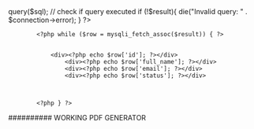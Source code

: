 <?php 
                    include('../config/db.php');

                    // read all rows from database file
                    $sql = "SELECT * FROM membership_applications";
                    $result = $conn->query($sql);

                    // check if query executed
                    if (!$result){
                        die("Invalid query: " . $connection->error);
                    }
                ?>
            <?php while ($row = mysqli_fetch_assoc($result)) { ?>


                <div><?php echo $row['id']; ?></div>
                    <div><?php echo $row['full_name']; ?></div>
                    <div><?php echo $row['email']; ?></div>
                    <div><?php echo $row['status']; ?></div>



            <?php } ?>



########## WORKING PDF GENERATOR